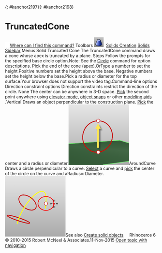 ---
---

{: #kanchor2197}{: #kanchor2198}
# TruncatedCone
 [![images/transparent.gif](images/transparent.gif)Where can I find this command?](javascript:void(0);) Toolbars
![images/tcone.png](images/tcone.png) [Solids Creation](solid-creation-toolbar.html)  [Solids Sidebar](solids-sidebar-toolbar.html) 
Menus
Solid
Truncated Cone
The TruncatedCone command draws a cone whose apex is truncated by a plane.
Steps
Follow the prompts for the specified base circle option.Note: See the [Circle](circle.html) command for option descriptions.
 [Pick](pick-location.html) the end of the cone (apex).OrType a number to set the height.Positive numbers set the height above the base. Negative numbers set the height below the base.Pick a radius or diameter for the top surface.Your browser does not support the video tag.Command-line options
Direction constraint options
Direction constraints restrict the direction of the circle.
None
The center can be anywhere in 3-D space.
 [Pick](pick-location.html) the second point anywhere using [elevator mode](cursor-constraints.html#elevator-mode), [object snaps](object-snaps.html) or other [modeling aids](modeling-aids.html) .Vertical
Draws an object perpendicular to the construction plane.
 [Pick](pick-location.html) the center and a radius or diameter.![images/circle-vertical.png](images/circle-vertical.png)AroundCurve
Draws a circle perpendicular to a curve.
 [Select](select-objects.html) a curve and [pick](pick-location.html) the center of the circle on the curve and aRadiusorDiameter.![images/circle-aroundcurve.png](images/circle-aroundcurve.png)See also
 [Create solid objects](sak-solid.html) 
&#160;
&#160;
Rhinoceros 6 © 2010-2015 Robert McNeel &amp; Associates.11-Nov-2015
 [Open topic with navigation](truncatedcone.html) 

